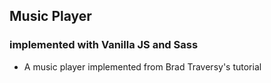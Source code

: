 ## Music Player

### implemented with Vanilla JS and Sass

- A music player implemented from Brad Traversy's tutorial
